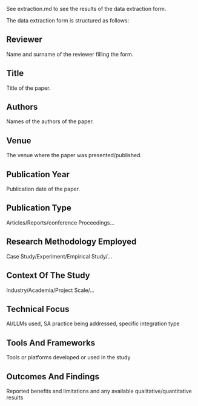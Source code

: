 See extraction.md to see the results of the data extraction form.  
  
The data extraction form is structured as follows:  
  
## Reviewer  
Name and surname of the reviewer filling the form.  
  
## Title  
Title of the paper.  
  
## Authors  
Names of the authors of the paper.  
  
## Venue  
The venue where the paper was presented/published.  
  
## Publication Year
Publication date of the paper.  
  
## Publication Type  
Articles/Reports/conference Proceedings…  
  
## Research Methodology Employed  
Case Study/Experiment/Empirical Study/…  
  
## Context Of The Study  
Industry/Academia/Project Scale/…  
  
## Technical Focus  
AI/LLMs used, SA practice being addressed, specific integration type  
  
## Tools And Frameworks  
Tools or platforms developed or used in the study  
  
## Outcomes And Findings  
Reported benefits and limitations and any available qualitative/quantitative results  
